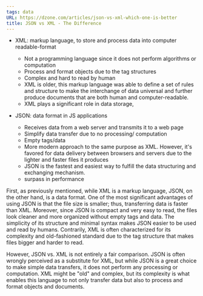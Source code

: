 ```yaml
---
tags: data 
URL: https://dzone.com/articles/json-vs-xml-which-one-is-better
title: JSON vs XML - The Difference
---
```

- XML: markup language, to store and process data into computer readable-format
	- Not a programming language since it does not perform algorithms or computation
	- Process and format objects due to the tag structures
	- Complex and hard to read by human
	- XML is older, this markup language was able to define a set of rules and structure to make the interchange of data universal and further produce documents that are both human and computer-readable.
	- XML plays a significant role in data storage,

- JSON: data format in JS applications
	- Receives data from a web server and transmits it to a web page
	- Simplify data transfer due to no processing/ computation
	- Empty tags/data
	- More modern approach to the same purpose as XML. However, it's favored for data delivery between browsers and servers due to the lighter and faster files it produces
	- JSON is the fastest and easiest way to fulfill the data structuring and exchanging mechanism.
	- surpass in performance


First, as previously mentioned, while XML is a markup language, JSON, on the other hand, is a data format. One of the most significant advantages of using JSON is that the file size is smaller; thus, transferring data is faster than XML. Moreover, since JSON is compact and very easy to read, the files look cleaner and more organized without empty tags and data. The simplicity of its structure and minimal syntax makes JSON easier to be used and read by humans. Contrarily, XML is often characterized for its complexity and old-fashioned standard due to the tag structure that makes files bigger and harder to read.

However, JSON vs. XML is not entirely a fair comparison. JSON is often wrongly perceived as a substitute for XML, but while JSON is a great choice to make simple data transfers, it does not perform any processing or computation. XML might be "old" and complex, but its complexity is what enables this language to not only transfer data but also to process and format objects and documents.